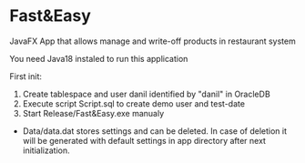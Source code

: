 # Fast&Easy
JavaFX App that allows manage and write-off products in restaurant system

You need Java18 instaled to run this application

First init: 

1. Create tablespace and user danil identified by "danil" in OracleDB
2. Execute script Script.sql to create demo user and test-date
3. Start Release/Fast&Easy.exe manualy

* Data/data.dat stores settings and can be deleted. In case of deletion it will be generated with default settings in app directory after next initialization.
